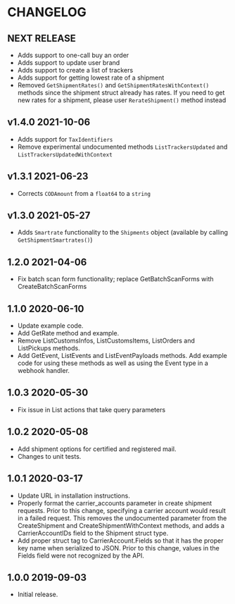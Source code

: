 # CHANGELOG

## NEXT RELEASE

* Adds support to one-call buy an order
* Adds support to update user brand
* Adds support to create a list of trackers
* Adds support for getting lowest rate of a shipment
* Removed `GetShipmentRates()` and `GetShipmentRatesWithContext()` methods since the shipment struct already has rates. If you need to get new rates for a shipment, please user `RerateShipment()` method instead

## v1.4.0 2021-10-06

* Adds support for `TaxIdentifiers`
* Remove experimental undocumented methods `ListTrackersUpdated` and `ListTrackersUpdatedWithContext`

## v1.3.1 2021-06-23

* Corrects `CODAmount` from a `float64` to a `string`

## v1.3.0 2021-05-27

* Adds `Smartrate` functionality to the `Shipments` object (available by calling `GetShipmentSmartrates()`)

## 1.2.0 2021-04-06

 * Fix batch scan form functionality; replace GetBatchScanForms with
   CreateBatchScanForms

## 1.1.0 2020-06-10

 * Update example code.
 * Add GetRate method and example.
 * Remove ListCustomsInfos, ListCustomsItems, ListOrders and ListPickups
   methods.
 * Add GetEvent, ListEvents and ListEventPayloads methods. Add example code
   for using these methods as well as using the Event type in a webhook
   handler.

## 1.0.3 2020-05-30

 * Fix issue in List actions that take query parameters

## 1.0.2 2020-05-08

 * Add shipment options for certified and registered mail.
 * Changes to unit tests.

## 1.0.1 2020-03-17

 * Update URL in installation instructions.
 * Properly format the carrier_accounts parameter in create shipment requests.
   Prior to this change, specifying a carrier account would result in a failed
   request. This removes the undocumented parameter from the CreateShipment and
   CreateShipmentWithContext methods, and adds a CarrierAccountIDs field to
   the Shipment struct type.
 * Add proper struct tag to CarrierAccount.Fields so that it has the proper
   key name when serialized to JSON. Prior to this change, values in the Fields
   field were not recognized by the API.

## 1.0.0 2019-09-03

 * Initial release.
